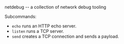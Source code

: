 netdebug -- a collection of network debug tooling

Subcommands:

  - `echo` runs an HTTP echo server.
  - `listen` runs a TCP server.
  - `send` creates a TCP connection and sends a payload.
